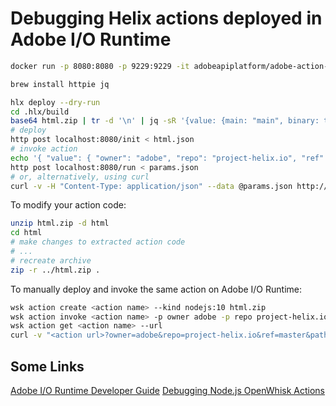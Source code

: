 # Debugging Helix actions deployed in Adobe I/O Runtime

```bash
docker run -p 8080:8080 -p 9229:9229 -it adobeapiplatform/adobe-action-nodejs-v10:3.0.17 node --inspect=0.0.0.0:9229 app.js
```

```bash
brew install httpie jq
```

```bash
hlx deploy --dry-run
cd .hlx/build
base64 html.zip | tr -d '\n' | jq -sR '{value: {main: "main", binary: true, code: .}}' > html.json
# deploy
http post localhost:8080/init < html.json
# invoke action
echo '{ "value": { "owner": "adobe", "repo": "project-helix.io", "ref": "master", "path": "index.md", "extension": "html", "branch": "master", "strain": "default" } }' > params.json
http post localhost:8080/run < params.json
# or, alternatively, using curl
curl -v -H "Content-Type: application/json" --data @params.json http://localhost:8080/run
```

To modify your action code:

```bash
unzip html.zip -d html
cd html
# make changes to extracted action code
# ...
# recreate archive
zip -r ../html.zip .
```

To manually deploy and invoke the same action on Adobe I/O Runtime:

```bash
wsk action create <action name> --kind nodejs:10 html.zip
wsk action invoke <action name> -p owner adobe -p repo project-helix.io -p ref master -p path index.md -p extension html -p branch master -p strain default --result
wsk action get <action name> --url
curl -v "<action url>?owner=adobe&repo=project-helix.io&ref=master&path=/index.md&selector=&extension=html&branch=master&strain=default&params=(null)"
```

## Some Links

[Adobe I/O Runtime Developer Guide](https://git.corp.adobe.com/rstewart/runtime-documentation/blob/master/README.md)
[Debugging Node.js OpenWhisk Actions](https://medium.com/openwhisk/debugging-node-js-openwhisk-actions-3da3303e6741)